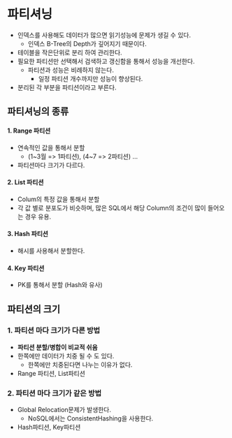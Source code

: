 # 파티셔닝
- 인덱스를 사용해도 데이터가 많으면 읽기성능에 문제가 생길 수 있다.
  - 인덱스 B-Tree의 Depth가 깊어지기 때문이다. 
- 테이블을 작은단위로 분리 하여 관리한다.
- 필요한 파티션만 선택해서 검색하고 갱신함을 통해서 성능을 개선한다.
  - 파티션과 성능은 비례하지 않는다.
    - 일정 파티션 개수까지만 성능이 향상된다.
- 분리된 각 부분을 파티션이라고 부른다.

## 파티셔닝의 종류

#### 1. Range 파티션
- 연속적인 값을 통해서 분할
  - (1~3월 => 1파티션), (4~7 => 2파티션) ... 
- 파티션마다 크기가 다르다.

#### 2. List 파티션
- Colum의 특정 값을 통해서 분할
- 각 값 별로 분포도가 비슷하며, 많은 SQL에서 해당 Column의 조건이 많이 들어오는 경우 유용.

#### 3. Hash 파티션
- 해시를 사용해서 분할한다.
#### 4. Key 파티션
- PK를 통해서 분할 (Hash와 유사)


## 파티션의 크기

### 1. 파티션 마다 크기가 다른 방법
- **파티션 분할/병합이 비교적 쉬움**
- 한쪽에만 데이터가 치중 될 수 도 있다.
  - 한쪽에만 치중된다면 나누는 이유가 없다. 
- Range 파티션, List파티션

### 2. 파티션 마다 크기가 같은 방법
- Global Relocation문제가 발생한다.
  - NoSQL에서는 ConsistentHashing을 사용한다.
- Hash파티션, Key파티션
